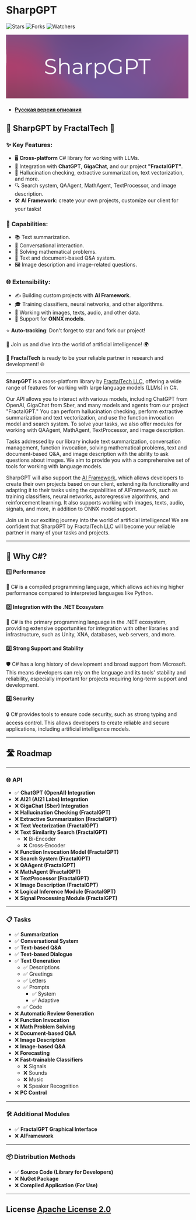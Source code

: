 # SharpGPT
![Stars](https://img.shields.io/github/stars/FractalGPT/SharpGPT?style=flat-square)
![Forks](https://img.shields.io/github/forks/FractalGPT/SharpGPT?style=flat-square)
![Watchers](https://img.shields.io/github/watchers/FractalGPT/SharpGPT?style=flat-square)


<img src="https://github.com/FractalGPT/SharpGPT/blob/main/IMG/logo.png?raw=true" width=500 />


- #### [Русская версия описания](https://github.com/FractalGPT/SharpGPT/blob/main/Docs/Files/Ru_README.md)


## 🚀 **SharpGPT by FractalTech** 🚀

### ✨ **Key Features**:
- 🖥️ **Cross-platform** C# library for working with LLMs.
- 🤖 Integration with **ChatGPT**, **GigaChat**, and our project **"FractalGPT"**.
- 📝 Hallucination checking, extractive summarization, text vectorization, and more.
- 🔍 Search system, QAAgent, MathAgent, TextProcessor, and image description.
- 🛠️ **AI Framework**: create your own projects, customize our client for your tasks!

### 🔗 **Capabilities**:
- 📚 Text summarization.
- 💬 Conversational interaction.
- 🧮 Solving mathematical problems.
- 📄 Text and document-based Q&A system.
- 🖼️ Image description and image-related questions.

### 🌐 **Extensibility**:
- ✍️ Building custom projects with **AI Framework**.
- 🎓 Training classifiers, neural networks, and other algorithms.
- 🎨 Working with images, texts, audio, and other data.
- 🔄 Support for **ONNX models**.

⭐️ **Auto-tracking**: Don't forget to star and fork our project!

🔗 Join us and dive into the world of artificial intelligence! 🌍

🤝 **FractalTech** is ready to be your reliable partner in research and development! 🌐

----

**SharpGPT** is a cross-platform library by [FractalTech LLC](https://fractaltech.ru/), offering a wide range of features for working with large language models (LLMs) in C#.

Our API allows you to interact with various models, including ChatGPT from OpenAI, GigaChat from Sber, and many models and agents from our project "FractalGPT." You can perform hallucination checking, perform extractive summarization and text vectorization, and use the function invocation model and search system. To solve your tasks, we also offer modules for working with QAAgent, MathAgent, TextProcessor, and image description.

Tasks addressed by our library include text summarization, conversation management, function invocation, solving mathematical problems, text and document-based Q&A, and image description with the ability to ask questions about images. We aim to provide you with a comprehensive set of tools for working with language models.

SharpGPT will also support the [AI Framework](https://github.com/AIFramework/AIFrameworkOpen), which allows developers to create their own projects based on our client, extending its functionality and adapting it to their tasks using the capabilities of AIFramework, such as training classifiers, neural networks, autoregressive algorithms, and reinforcement learning. It also supports working with images, texts, audio, signals, and more, in addition to ONNX model support.

Join us in our exciting journey into the world of artificial intelligence! We are confident that SharpGPT by FractalTech LLC will become your reliable partner in many of your tasks and projects.

---


## 🌟 Why C#?

#### 1️⃣ **Performance**
🚀 C# is a compiled programming language, which allows achieving higher performance compared to interpreted languages like Python.

#### 2️⃣ **Integration with the .NET Ecosystem**
🔗 C# is the primary programming language in the .NET ecosystem, providing extensive opportunities for integration with other libraries and infrastructure, such as Unity, XNA, databases, web servers, and more.

#### 3️⃣ **Strong Support and Stability**
🛡️ C# has a long history of development and broad support from Microsoft. This means developers can rely on the language and its tools' stability and reliability, especially important for projects requiring long-term support and development.

#### 4️⃣ **Security**
🔒 C# provides tools to ensure code security, such as strong typing and access control. This allows developers to create reliable and secure applications, including artificial intelligence models.

---

## 🛣️ **Roadmap**

---

### 🌐 **API**

- ✅ **ChatGPT (OpenAI) Integration**  
- ❌ **AI21 (AI21 Labs) Integration**  
- ❌ **GigaChat (Sber) Integration**  
- ❌ **Hallucination Checking (FractalGPT)**  
- ❌ **Extractive Summarization (FractalGPT)**  
- ❌ **Text Vectorization (FractalGPT)**  
- ❌ **Text Similarity Search (FractalGPT)**  
   - ❌ Bi-Encoder  
   - ❌ Cross-Encoder  
- ❌ **Function Invocation Model (FractalGPT)**  
- ❌ **Search System (FractalGPT)**  
- ❌ **QAAgent (FractalGPT)**  
- ❌ **MathAgent (FractalGPT)**  
- ❌ **TextProcessor (FractalGPT)**  
- ❌ **Image Description (FractalGPT)**  
- ❌ **Logical Inference Module (FractalGPT)**  
- ❌ **Signal Processing Module (FractalGPT)**  

---

### 📋 **Tasks**

- ✅ **Summarization**  
- ✅ **Conversational System**  
- ✅ **Text-based Q&A**  
- ✅ **Text-based Dialogue**  
- ✅ **Text Generation**  
    - ✅ Descriptions  
    - ✅ Greetings  
    - ✅ Letters  
    - ✅ Prompts  
      - ✅ System  
      - ✅ Adaptive  
    - ✅ Code  
- ❌ **Automatic Review Generation**  
- ❌ **Function Invocation**  
- ❌ **Math Problem Solving**  
- ❌ **Document-based Q&A**  
- ❌ **Image Description**  
- ❌ **Image-based Q&A**  
- ❌ **Forecasting**  
- ❌ **Fast-trainable Classifiers**  
    - ❌ Signals  
    - ❌ Sounds  
    - ❌ Music  
    - ❌ Speaker Recognition  
- ❌ **PC Control**  

---

### 🛠️ **Additional Modules**

- ✅ **FractalGPT Graphical Interface**  
- ❌ **AIFramework**  

---

### 📦 **Distribution Methods**

- ✅ **Source Code (Library for Developers)**
- ❌ **NuGet Package**
- ❌ **Compiled Application (For Use)** 

----

## License [Apache License 2.0](https://github.com/FractalGPT/SharpGPT/blob/main/LICENSE)

